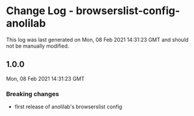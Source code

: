 # Change Log - browserslist-config-anolilab

This log was last generated on Mon, 08 Feb 2021 14:31:23 GMT and should not be manually modified.

## 1.0.0
Mon, 08 Feb 2021 14:31:23 GMT

### Breaking changes

- first release of anolilab's browserslist config

